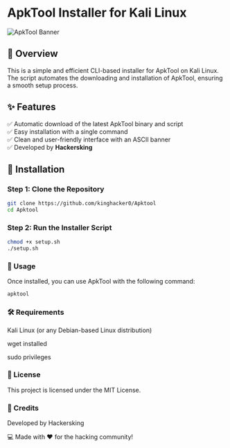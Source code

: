# ApkTool Installer for Kali Linux

![ApkTool Banner](https://encrypted-tbn0.gstatic.com/images?q=tbn:ANd9GcREfGnBcc7UaiNZiyPhbPA2tnsZag9cyfX13A&s)

## 📌 Overview
This is a simple and efficient CLI-based installer for ApkTool on Kali Linux. The script automates the downloading and installation of ApkTool, ensuring a smooth setup process.

## ✨ Features
✅ Automatic download of the latest ApkTool binary and script  
✅ Easy installation with a single command  
✅ Clean and user-friendly interface with an ASCII banner  
✅ Developed by **Hackersking**  

## 🔧 Installation
### Step 1: Clone the Repository
```bash
git clone https://github.com/kinghacker0/Apktool
cd Apktool
```

### Step 2: Run the Installer Script

```bash
chmod +x setup.sh
./setup.sh
```

### 🚀 Usage

Once installed, you can use ApkTool with the following command:
```bash
apktool
```
### 🛠 Requirements

Kali Linux (or any Debian-based Linux distribution)

wget installed

sudo privileges

### 📜 License

This project is licensed under the MIT License.

### 🙌 Credits

Developed by Hackersking

💻 Made with ❤️ for the hacking community!
